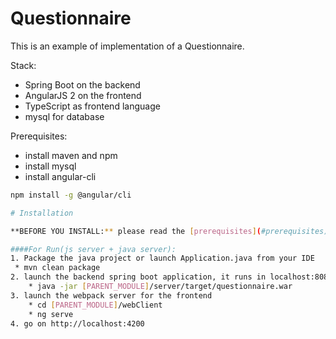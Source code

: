 # Questionnaire

This is an example of implementation of a Questionnaire.

Stack:
- Spring Boot on the backend
- AngularJS 2 on the frontend
- TypeScript as frontend language
- mysql for database

Prerequisites:
- install maven and npm
- install mysql
- install angular-cli
```bash
npm install -g @angular/cli

# Installation

**BEFORE YOU INSTALL:** please read the [prerequisites](#prerequisites)

####For Run(js server + java server):
1. Package the java project or launch Application.java from your IDE
 * mvn clean package 
2. launch the backend spring boot application, it runs in localhost:8081
    * java -jar [PARENT_MODULE]/server/target/questionnaire.war
3. launch the webpack server for the frontend
    * cd [PARENT_MODULE]/webClient
    * ng serve
4. go on http://localhost:4200

